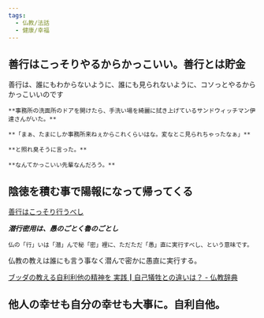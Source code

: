 ```yaml
---
tags:
  - 仏教/法話
  - 健康/幸福
---
```

## 善行はこっそりやるからかっこいい。善行とは貯金 

善行は、誰にもわからないように、誰にも見られないように、コソっとやるからかっこいいのです

```
**事務所の洗面所のドアを開けたら、手洗い場を綺麗に拭き上げているサンドウィッチマン伊達さんがいた。**

**「まぁ、たまにしか事務所来ねぇからこれくらいはな。変なとこ見られちゃったなぁ」**

**と照れ臭そうに言った。**

**なんてかっこいい先輩なんだろう。**
```


## 陰徳を積む事で陽報になって帰ってくる

[善行はこっそり行うべし](http://www.wakaba-houmu.jp/article/16440446.html)

_**潜行密用は、愚のごとく魯のごとし**_
```
仏の「行」いは「潜」んで秘「密」裡に、ただただ「愚」直に実行すべし、という意味です。
```

仏教の教えは誰にも言う事なく潜んで密かに愚直に実行する。

[ブッダの教える自利利他の精神を 実践┃自己犠牲との違いは？ - 仏教辞典](https://bukkyouwakaru.com/dic/thank-myself)

## 他人の幸せも自分の幸せも大事に。自利自他。
